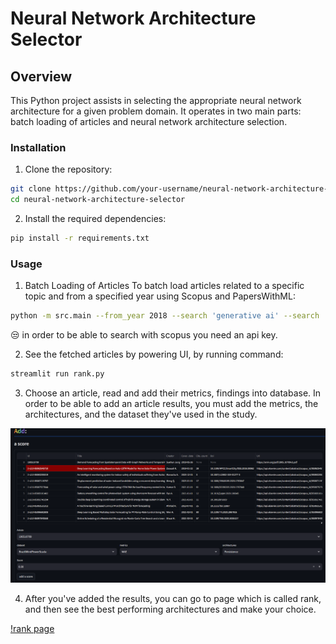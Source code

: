 # Neural Network Architecture Selector

## Overview

This Python project assists in selecting the appropriate neural network architecture for a given problem domain. It operates in two main parts: batch loading of articles and neural network architecture selection.

### Installation
1. Clone the repository:
```bash
git clone https://github.com/your-username/neural-network-architecture-selector.git
cd neural-network-architecture-selector
```
2. Install the required dependencies:  
```bash
pip install -r requirements.txt
```
### Usage
1. Batch Loading of Articles
To batch load articles related to a specific topic and from a specified year using Scopus and PapersWithML:  
```bash
python -m src.main --from_year 2018 --search 'generative ai' --search 'anything'
```
:unamused: in order to be able to search with scopus you need an api key. 

2. See the fetched articles by powering UI, by running command:
```bash
streamlit run rank.py
```   
3. Choose an article, read and add their metrics, findings into database. In order to be able to add an article results, you must add the metrics, the architectures, and the dataset they've used in the study.

![add page](/pics/add.png)

4. After you've added the results, you can go to page which is called rank, and then see the best performing architectures and make your choice.

[!rank page](/pics/rank.png)